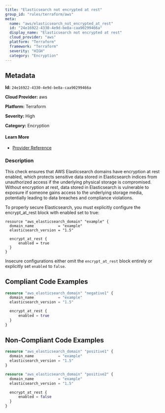 ```yaml
---
title: "Elasticsearch not encrypted at rest"
group_id: "rules/terraform/aws"
meta:
  name: "aws/elasticsearch_not_encrypted_at_rest"
  id: "24e16922-4330-4e9d-be8a-caa90299466a"
  display_name: "Elasticsearch not encrypted at rest"
  cloud_provider: "aws"
  platform: "Terraform"
  framework: "Terraform"
  severity: "HIGH"
  category: "Encryption"
---
```

## Metadata

**Id:** `24e16922-4330-4e9d-be8a-caa90299466a`

**Cloud Provider:** aws

**Platform:** Terraform

**Severity:** High

**Category:** Encryption

#### Learn More

 - [Provider Reference](https://registry.terraform.io/providers/hashicorp/aws/latest/docs/resources/elasticsearch_domain)

### Description

 This check ensures that AWS Elasticsearch domains have encryption at rest enabled, which protects sensitive data stored in Elasticsearch indices from unauthorized access if the underlying physical storage is compromised. Without encryption at rest, data stored in Elasticsearch is vulnerable to exposure if someone gains access to the underlying storage media, potentially leading to data breaches and compliance violations.

To properly secure Elasticsearch, you must explicitly configure the encrypt_at_rest block with enabled set to true:

```
resource "aws_elasticsearch_domain" "example" {
  domain_name           = "example"
  elasticsearch_version = "1.5"

  encrypt_at_rest {
      enabled = true
  }
}
```

Insecure configurations either omit the `encrypt_at_rest` block entirely or explicitly set `enabled` to `false`.


## Compliant Code Examples
```terraform
resource "aws_elasticsearch_domain" "negative1" {
  domain_name           = "example"
  elasticsearch_version = "1.5"

  encrypt_at_rest {
      enabled = true
  }
}
```
## Non-Compliant Code Examples
```terraform
resource "aws_elasticsearch_domain" "positive1" {
  domain_name           = "example"
  elasticsearch_version = "1.5"
}

resource "aws_elasticsearch_domain" "positive2" {
  domain_name           = "example"
  elasticsearch_version = "1.5"

  encrypt_at_rest {
      enabled = false
  }
}
```